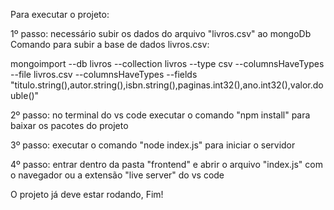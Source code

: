 Para executar o projeto:

1º passo: necessário subir os dados do arquivo "livros.csv" ao mongoDb
Comando para subir a base de dados livros.csv:

mongoimport --db livros --collection livros --type csv --columnsHaveTypes --file livros.csv --columnsHaveTypes --fields "titulo.string(),autor.string(),isbn.string(),paginas.int32(),ano.int32(),valor.double()"

2º passo: no terminal do vs code executar o comando "npm install" para baixar os pacotes do projeto

3º passo: executar o comando "node index.js" para iniciar o servidor

4º passo: entrar dentro da pasta "frontend" e abrir o arquivo "index.js" com o navegador ou a extensão "live server" do vs code

O projeto já deve estar rodando, Fim!
